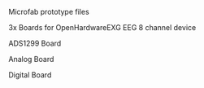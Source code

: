 Microfab prototype files

3x Boards for OpenHardwareEXG EEG 8 channel device

ADS1299 Board

Analog Board

Digital Board